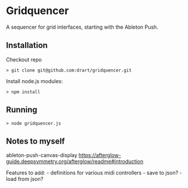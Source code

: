 Gridquencer
===========

A sequencer for grid interfaces, starting with the Ableton Push. 

Installation
------------

Checkout repo

	> git clone git@github.com:drart/gridquencer.git

Install node.js modules:

	> npm install 


Running
-------

    > node gridquencer.js




Notes to myself
---------------
ableton-push-canvas-display
https://afterglow-guide.deepsymmetry.org/afterglow/readme#introduction


Features to add:
    - definitions for various midi controllers
    - save to json?
    - load from json?

